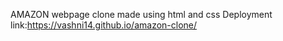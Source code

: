 AMAZON webpage clone made using html and css
Deployment link:https://vashni14.github.io/amazon-clone/
